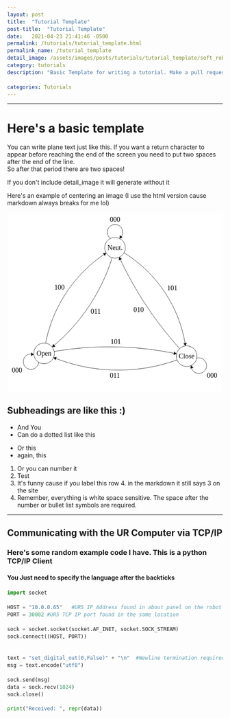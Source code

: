 ```yaml
---
layout: post
title:  "Tutorial Template"
post-title:  "Tutorial Template"
date:   2021-04-23 21:41:46 -0500
permalink: /tutorials/tutorial_template.html
permalink_name: /tutorial_template
detail_image: /assets/images/posts/tutorials/tutorial_template/soft_robotics_repo.jpg
category: tutorials
description: "Basic Template for writing a tutorial. Make a pull request when you finish writing one up :)"

categories: Tutorials
---
```


---
# Here's a basic template

You can write plane text just like this. If you want a return character to appear before reaching the end of the screen
you need to put two spaces after the end of the line.  
So after that period there are two spaces!

If you don't include detail_image it will generate without it

Here's an example of centering an image (I use the html version cause markdown always breaks for me lol)
<center>
<img src="/assets/images/posts/tutorials/tutorial_template/sr_gripper_fsm.png" alt="Soft Robotic Gripper State Machine">
</center>


## Subheadings are like this :)
* And You
* Can do a dotted list like this

- Or this
- again, this

1. Or you can number it
2. Test
4. It's funny cause if you label this row 4. in the markdown it still says 3 on the site
5. Remember, everything is white space sensitive. The space after the number or bullet list symbols are required.


---
## Communicating with the UR Computer via TCP/IP
### Here's some random example code I have. This is a python TCP/IP Client
#### You Just need to specify the language after the backticks
```python
import socket

HOST = "10.0.0.65"   #UR5 IP Address found in about panel on the robot's tablet
PORT = 30002 #UR5 TCP IP port found in the same location

sock = socket.socket(socket.AF_INET, socket.SOCK_STREAM)
sock.connect((HOST, PORT))


text = "set_digital_out(0,False)" + "\n"  #Newline termination required on all payload messages
msg = text.encode("utf8")

sock.send(msg)
data = sock.recv(1024)
sock.close()

print("Received: ", repr(data))
```
